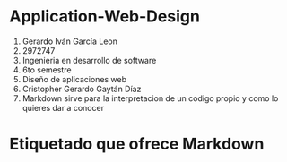# Application-Web-Design

1. Gerardo Iván García Leon
2.  2972747
3. Ingenieria en desarrollo de software
4. 6to semestre
5. Diseño de aplicaciones web
6. Cristopher Gerardo Gaytán Díaz
7. Markdown sirve para la interpretacion de un codigo propio y como lo quieres dar a conocer


# Etiquetado que ofrece Markdown
